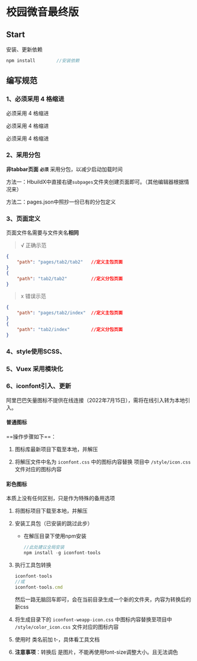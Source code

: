 # 校园微音最终版



## Start

安装、更新依赖

```javascript
npm install        //安装依赖
```



## 编写规范

### 1、必须采用 4 格缩进

必须采用 4 格缩进

必须采用 4 格缩进

必须采用 4 格缩进



### 2、采用分包

**非tabbar页面** **`必须`** 采用分包，以减少启动加载时间

方法一：HbuildX中直接右键`subpages`文件夹创建页面即可。（其他编辑器根据情况来）

方法二：pages.json中照抄一份已有的分包定义



### 3、页面定义

页面文件名需要与文件夹名**相同**

> √ 正确示范

```json
{
    "path": "pages/tab2/tab2"	//定义主包页面 
}
{
    "path": "tab2/tab2"			//定义分包页面
}
```

> x 错误示范

```json
{
    "path": "pages/tab2/index"	//定义主包页面
}
{
    "path": "tab2/index"		//定义分包页面
}
```



### 4、style使用SCSS、



### 5、Vuex 采用模块化



### 6、iconfont引入、更新

阿里巴巴矢量图标不提供在线连接（2022年7月15日），需将在线引入转为本地引入。



#### 普通图标

==操作步骤如下==：

1. 图标库最新项目下载至本地，并解压

   

2. 将解压文件中名为 `iconfont.css` 中的图标内容替换 项目中 `/style/icon.css` 文件对应的图标内容



#### 彩色图标

本质上没有任何区别，只是作为特殊的备用选项

1. 将图标项目下载至本地，并解压
   

2. 安装工具包（已安装的跳过此步）

   - 在解压目录下使用npm安装

     ```javascript
     //此处建议全局安装 
     npm install -g iconfont-tools 
     ```

     

3. 执行工具包转换

   ```javascript
   iconfont-tools
   //或
   iconfont-tools.cmd
   ```

   然后一路无脑回车即可，会在当前目录生成一个新的文件夹，内容为转换后的新css

   

4. 将生成目录下的 `iconfont-weapp-icon.css` 中图标内容替换至项目中 `/style/color_icon.css` 文件对应的图标内容
   

5. 使用时 类名前加 t-，具体看工具文档
   

6. **注意事项**：转换后 是图片，不能再使用font-size调整大小。且无法调色





